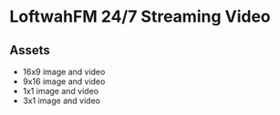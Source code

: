 # LoftwahFM 24/7 Streaming Video

## Assets

- 16x9 image and video
- 9x16 image and video
- 1x1 image and video
- 3x1 image and video